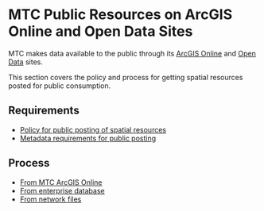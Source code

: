 # MTC Public Resources on ArcGIS Online and Open Data Sites
MTC makes data available to the public through its [ArcGIS Online](http://mtc.maps.arcgis.com/home/index.html) and [Open Data](http://opendata.mtc.ca.gov/) sites.

This section covers the policy and process for getting spatial resources posted for public consumption.

## Requirements
- [Policy for public posting of spatial resources](doc/policy_OpenData.md)
- [Metadata requirements for public posting](doc/requirements_OpenDataMetadata.md)

## Process
- [From MTC ArcGIS Online](doc/process_AGOL2OpenData.md)
- [From enterprise database](doc/process_EDB2OpenData.md)
- [From network files](doc/process_File2OpenData.md)
